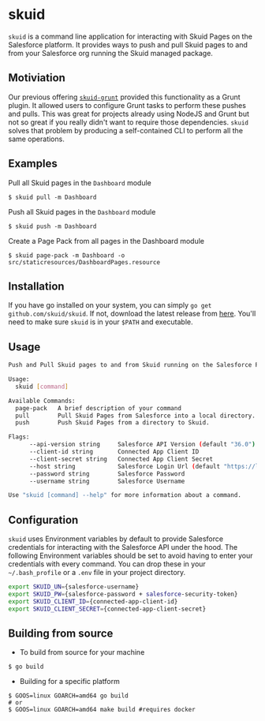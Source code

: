# skuid

`skuid` is a command line application for interacting with Skuid Pages on the Salesforce platform.
It provides ways to push and pull Skuid pages to and from your Salesforce org running the Skuid managed package.

## Motiviation

Our previous offering [`skuid-grunt`](https://bitbucket.org/skuid/skuid-grunt) provided this functionality as a Grunt plugin.
It allowed users to configure Grunt tasks to perform these pushes and pulls. This was great for projects already using NodeJS and Grunt
but not so great if you really didn't want to require those dependencies. `skuid` solves that problem by producing a self-contained
CLI to perform all the same operations.

## Examples

Pull all Skuid pages in the `Dashboard` module

```
$ skuid pull -m Dashboard
```

Push all Skuid pages in the `Dashboard` module

```
$ skuid push -m Dashboard
```

Create a Page Pack from all pages in the Dashboard module

```
$ skuid page-pack -m Dashboard -o src/staticresources/DashboardPages.resource
```

## Installation

If you have go installed on your system, you can simply `go get github.com/skuid/skuid`. If not, download the latest release from
[here](https://github.com/skuid/skuid/releases). You'll need to make sure `skuid` is in your `$PATH` and executable.

## Usage

```bash
Push and Pull Skuid pages to and from Skuid running on the Salesforce Platform

Usage:
  skuid [command]

Available Commands:
  page-pack   A brief description of your command
  pull        Pull Skuid Pages from Salesforce into a local directory.
  push        Push Skuid Pages from a directory to Skuid.

Flags:
      --api-version string     Salesforce API Version (default "36.0")
      --client-id string       Connected App Client ID
      --client-secret string   Connected App Client Secret
      --host string            Salesforce Login Url (default "https://login.salesforce.com")
      --password string        Salesforce Password
      --username string        Salesforce Username

Use "skuid [command] --help" for more information about a command.
```

## Configuration

`skuid` uses Environment variables by default to provide Salesforce credentials for interacting with the Salesforce API under the hood.
The following Environment variables should be set to avoid having to enter your credentials with every command. You can drop these in your
`~/.bash_profile` or a `.env` file in your project directory.

```bash
export SKUID_UN={salesforce-username}
export SKUID_PW={salesforce-password + salesforce-security-token}
export SKUID_CLIENT_ID={connected-app-client-id}
export SKUID_CLIENT_SECRET={connected-app-client-secret}
```


## Building from source

* To build from source for your machine
```
$ go build
```

* Building for a specific platform
```
$ GOOS=linux GOARCH=amd64 go build
# or
$ GOOS=linux GOARCH=amd64 make build #requires docker
```